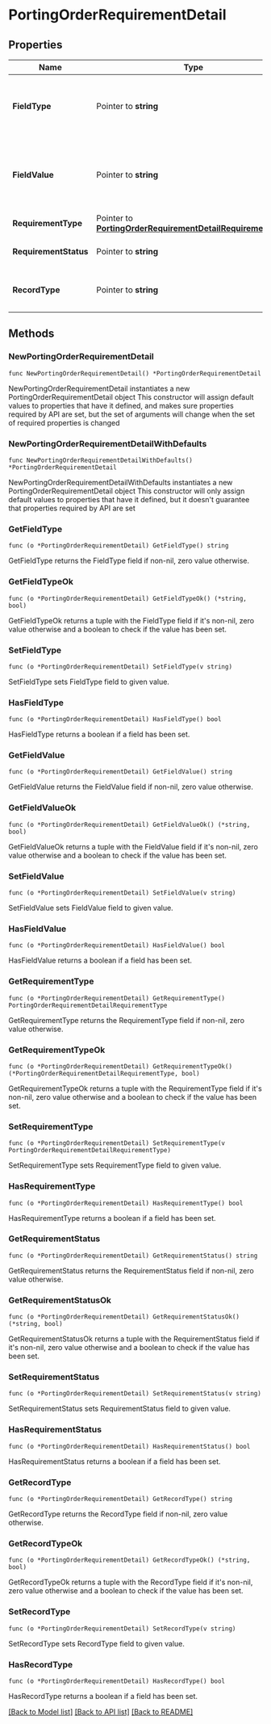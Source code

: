 # PortingOrderRequirementDetail

## Properties

Name | Type | Description | Notes
------------ | ------------- | ------------- | -------------
**FieldType** | Pointer to **string** | Type of value expected on field_value field | [optional] 
**FieldValue** | Pointer to **string** | Identifies the document that satisfies this requirement | [optional] 
**RequirementType** | Pointer to [**PortingOrderRequirementDetailRequirementType**](PortingOrderRequirementDetailRequirementType.md) |  | [optional] 
**RequirementStatus** | Pointer to **string** | Status of the requirement | [optional] 
**RecordType** | Pointer to **string** | Identifies the type of the resource. | [optional] 

## Methods

### NewPortingOrderRequirementDetail

`func NewPortingOrderRequirementDetail() *PortingOrderRequirementDetail`

NewPortingOrderRequirementDetail instantiates a new PortingOrderRequirementDetail object
This constructor will assign default values to properties that have it defined,
and makes sure properties required by API are set, but the set of arguments
will change when the set of required properties is changed

### NewPortingOrderRequirementDetailWithDefaults

`func NewPortingOrderRequirementDetailWithDefaults() *PortingOrderRequirementDetail`

NewPortingOrderRequirementDetailWithDefaults instantiates a new PortingOrderRequirementDetail object
This constructor will only assign default values to properties that have it defined,
but it doesn't guarantee that properties required by API are set

### GetFieldType

`func (o *PortingOrderRequirementDetail) GetFieldType() string`

GetFieldType returns the FieldType field if non-nil, zero value otherwise.

### GetFieldTypeOk

`func (o *PortingOrderRequirementDetail) GetFieldTypeOk() (*string, bool)`

GetFieldTypeOk returns a tuple with the FieldType field if it's non-nil, zero value otherwise
and a boolean to check if the value has been set.

### SetFieldType

`func (o *PortingOrderRequirementDetail) SetFieldType(v string)`

SetFieldType sets FieldType field to given value.

### HasFieldType

`func (o *PortingOrderRequirementDetail) HasFieldType() bool`

HasFieldType returns a boolean if a field has been set.

### GetFieldValue

`func (o *PortingOrderRequirementDetail) GetFieldValue() string`

GetFieldValue returns the FieldValue field if non-nil, zero value otherwise.

### GetFieldValueOk

`func (o *PortingOrderRequirementDetail) GetFieldValueOk() (*string, bool)`

GetFieldValueOk returns a tuple with the FieldValue field if it's non-nil, zero value otherwise
and a boolean to check if the value has been set.

### SetFieldValue

`func (o *PortingOrderRequirementDetail) SetFieldValue(v string)`

SetFieldValue sets FieldValue field to given value.

### HasFieldValue

`func (o *PortingOrderRequirementDetail) HasFieldValue() bool`

HasFieldValue returns a boolean if a field has been set.

### GetRequirementType

`func (o *PortingOrderRequirementDetail) GetRequirementType() PortingOrderRequirementDetailRequirementType`

GetRequirementType returns the RequirementType field if non-nil, zero value otherwise.

### GetRequirementTypeOk

`func (o *PortingOrderRequirementDetail) GetRequirementTypeOk() (*PortingOrderRequirementDetailRequirementType, bool)`

GetRequirementTypeOk returns a tuple with the RequirementType field if it's non-nil, zero value otherwise
and a boolean to check if the value has been set.

### SetRequirementType

`func (o *PortingOrderRequirementDetail) SetRequirementType(v PortingOrderRequirementDetailRequirementType)`

SetRequirementType sets RequirementType field to given value.

### HasRequirementType

`func (o *PortingOrderRequirementDetail) HasRequirementType() bool`

HasRequirementType returns a boolean if a field has been set.

### GetRequirementStatus

`func (o *PortingOrderRequirementDetail) GetRequirementStatus() string`

GetRequirementStatus returns the RequirementStatus field if non-nil, zero value otherwise.

### GetRequirementStatusOk

`func (o *PortingOrderRequirementDetail) GetRequirementStatusOk() (*string, bool)`

GetRequirementStatusOk returns a tuple with the RequirementStatus field if it's non-nil, zero value otherwise
and a boolean to check if the value has been set.

### SetRequirementStatus

`func (o *PortingOrderRequirementDetail) SetRequirementStatus(v string)`

SetRequirementStatus sets RequirementStatus field to given value.

### HasRequirementStatus

`func (o *PortingOrderRequirementDetail) HasRequirementStatus() bool`

HasRequirementStatus returns a boolean if a field has been set.

### GetRecordType

`func (o *PortingOrderRequirementDetail) GetRecordType() string`

GetRecordType returns the RecordType field if non-nil, zero value otherwise.

### GetRecordTypeOk

`func (o *PortingOrderRequirementDetail) GetRecordTypeOk() (*string, bool)`

GetRecordTypeOk returns a tuple with the RecordType field if it's non-nil, zero value otherwise
and a boolean to check if the value has been set.

### SetRecordType

`func (o *PortingOrderRequirementDetail) SetRecordType(v string)`

SetRecordType sets RecordType field to given value.

### HasRecordType

`func (o *PortingOrderRequirementDetail) HasRecordType() bool`

HasRecordType returns a boolean if a field has been set.


[[Back to Model list]](../README.md#documentation-for-models) [[Back to API list]](../README.md#documentation-for-api-endpoints) [[Back to README]](../README.md)


